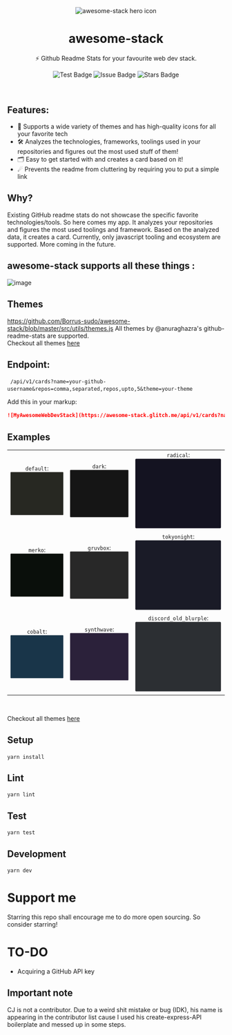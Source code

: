 <p align="center">
<img width="100px" src="https://api.iconify.design/logos:stackshare.svg" align="center" alt="awesome-stack hero icon" />
<h1 align="center">awesome-stack</h1>
<p align="center">⚡ Github Readme Stats for your favourite web dev stack.</p>
  <p align="center">
    <img src="https://github.com/Borrus-sudo/awesome-stack/actions/workflows/test.yml/badge.svg" align="center" alt="Test Badge" />
    <img src="https://img.shields.io/github/issues/Borrus-sudo/awesome-stack" align="center" alt="Issue Badge" />
    <img src="https://img.shields.io/github/stars/Borrus-sudo/awesome-stack" align="center" alt="Stars Badge" />
  </p>
</p>

<br/>

## Features:
- 🌈 Supports a wide variety of themes and has high-quality icons for all your favorite tech  <br/>
- 🛠 Analyzes the technologies, frameworks, toolings used in your repositories and figures out the most used stuff of them! <br/>
- 🗂 Easy to get started with and creates a card based on it! <br/>
- ☄ Prevents the readme from cluttering by requiring you to put a simple link

## Why?

Existing GitHub readme stats do not showcase the specific favorite technologies/tools. So here comes my app. It analyzes your repositories and figures the most used toolings and framework. Based on the analyzed data, it creates a card. Currently, only javascript tooling and ecosystem are supported. More coming in the future.

## awesome-stack supports all these things :
![image](https://user-images.githubusercontent.com/58482194/129444524-1ee688b5-8b4d-47c7-9c0d-cbbc565a1cee.png)

## Themes 
https://github.com/Borrus-sudo/awesome-stack/blob/master/src/utils/themes.js
All themes by @anuraghazra's github-readme-stats are supported. <br/>
Checkout all themes [here](./themes.md)

## Endpoint:

` /api/v1/cards?name=your-github-username&repos=comma,separated,repos,upto,5&theme=your-theme`

Add this in your markup:
```markdown
![MyAwesomeWebDevStack](https://awesome-stack.glitch.me/api/v1/cards?name=Borrus-sudo&repos=jsgandalf,vue-generator-graph,awesome-stack&theme=dracula)
```
## Examples
|||| 
 |:--:|:--:|:--:| 
| `default`: <br/> ![default](./examples/themes/default.svg) | `dark`: <br/> ![dark](./examples/themes/dark.svg) | `radical`: <br/> ![radical](./examples/themes/radical.svg) | 
| `merko`: <br/> ![merko](./examples/themes/merko.svg) | `gruvbox`: <br/> ![gruvbox](./examples/themes/gruvbox.svg) | `tokyonight`: <br/> ![tokyonight](./examples/themes/tokyonight.svg) | `onedark`: <br/> ![onedark](./examples/themes/onedark.svg) | 
| `cobalt`: <br/> ![cobalt](./examples/themes/cobalt.svg) | `synthwave`: <br/> ![synthwave](./examples/themes/synthwave.svg)  | `discord_old_blurple`: <br/> ![discord_old_blurple](./examples/themes/discord_old_blurple.svg) 
<br/>

Checkout all themes [here](./themes.md)

## Setup

```
yarn install
```

## Lint

```
yarn lint
```

## Test

```
yarn test
```

## Development

```
yarn dev
```

# Support me

Starring this repo shall encourage me to do more open sourcing. So consider starring!

# TO-DO

- Acquiring a GitHub API key

## Important note
CJ is not a contributor. Due to a weird shit mistake or bug (IDK), his name is appearing in the contributor list cause I used his create-express-API boilerplate and messed up in some steps.
